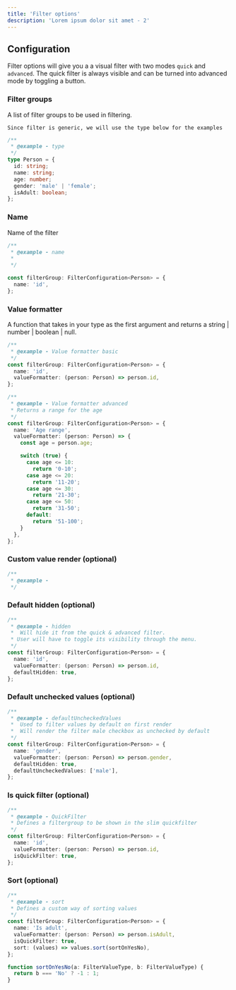 ```yaml
---
title: 'Filter options'
description: 'Lorem ipsum dolor sit amet - 2'
---
```


## Configuration

Filter options will give you a a visual filter with two modes `quick` and `advanced`. The quick filter is always visible and can be turned into advanced mode by toggling a button.

### Filter groups

A list of filter groups to be used in filtering.

`Since filter is generic, we will use the type below for the examples`

```ts
/**
 * @example - type
 */
type Person = {
  id: string;
  name: string;
  age: number;
  gender: 'male' | 'female';
  isAdult: boolean;
};
```

### Name

Name of the filter

```ts
/**
 * @example - name
 *
 */

const filterGroup: FilterConfiguration<Person> = {
  name: 'id',
};
```

### Value formatter

A function that takes in your type as the first argument and returns a string | number | boolean | null.

```ts
/**
 * @example - Value formatter basic
 */
const filterGroup: FilterConfiguration<Person> = {
  name: 'id',
  valueFormatter: (person: Person) => person.id,
};

/**
 * @example - Value formatter advanced
 * Returns a range for the age
 */
const filterGroup: FilterConfiguration<Person> = {
  name: 'Age range',
  valueFormatter: (person: Person) => {
    const age = person.age;

    switch (true) {
      case age <= 10:
        return '0-10';
      case age <= 20:
        return '11-20';
      case age <= 30:
        return '21-30';
      case age <= 50:
        return '31-50';
      default:
        return '51-100';
    }
  },
};
```

### Custom value render (optional)

```ts
/**
 * @example -
 */
```

### Default hidden (optional)

```ts
/**
 * @example - hidden
 *  Will hide it from the quick & advanced filter.
 * User will have to toggle its visibility through the menu.
 */
const filterGroup: FilterConfiguration<Person> = {
  name: 'id',
  valueFormatter: (person: Person) => person.id,
  defaultHidden: true,
};
```

### Default unchecked values (optional)

```ts
/**
 * @example - defaultUncheckedValues
 *  Used to filter values by default on first render
 *  Will render the filter male checkbox as unchecked by default
 */
const filterGroup: FilterConfiguration<Person> = {
  name: 'gender',
  valueFormatter: (person: Person) => person.gender,
  defaultHidden: true,
  defaultUncheckedValues: ['male'],
};
```

### Is quick filter (optional)

```ts
/**
 * @example - QuickFilter
 * Defines a filtergroup to be shown in the slim quickfilter
 */
const filterGroup: FilterConfiguration<Person> = {
  name: 'id',
  valueFormatter: (person: Person) => person.id,
  isQuickFilter: true,
};
```

### Sort (optional)

```ts
/**
 * @example - sort
 * Defines a custom way of sorting values
 */
const filterGroup: FilterConfiguration<Person> = {
  name: 'Is adult',
  valueFormatter: (person: Person) => person.isAdult,
  isQuickFilter: true,
  sort: (values) => values.sort(sortOnYesNo),
};

function sortOnYesNo(a: FilterValueType, b: FilterValueType) {
  return b === 'No' ? -1 : 1;
}
```
